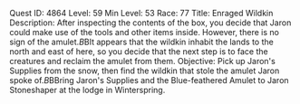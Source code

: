 Quest ID: 4864
Level: 59
Min Level: 53
Race: 77
Title: Enraged Wildkin
Description: After inspecting the contents of the box, you decide that Jaron could make use of the tools and other items inside. However, there is no sign of the amulet.$B$BIt appears that the wildkin inhabit the lands to the north and east of here, so you decide that the next step is to face the creatures and reclaim the amulet from them.
Objective: Pick up Jaron's Supplies from the snow, then find the wildkin that stole the amulet Jaron spoke of.$B$BBring Jaron's Supplies and the Blue-feathered Amulet to Jaron Stoneshaper at the lodge in Winterspring.
